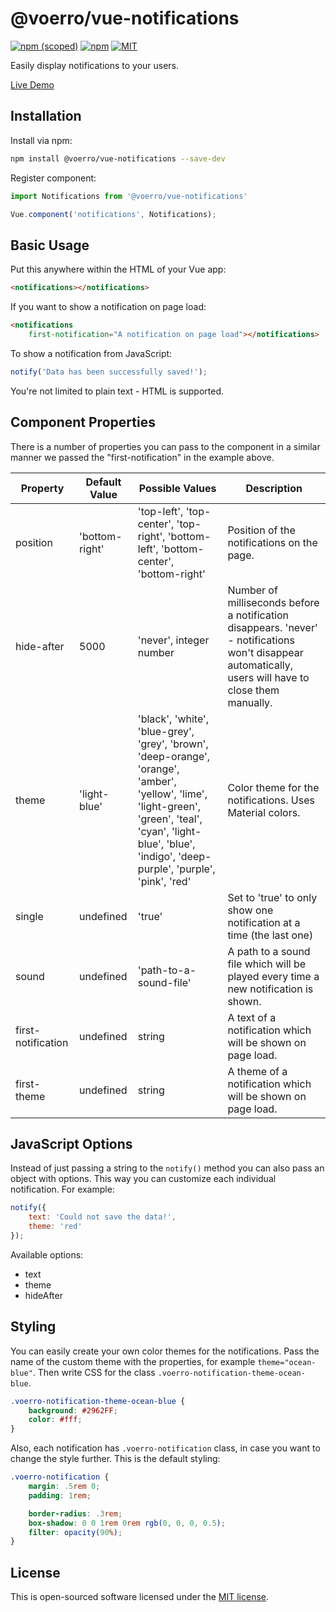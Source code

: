 # @voerro/vue-notifications

[![npm (scoped)](https://img.shields.io/npm/v/@voerro/vue-notifications.svg?style=flat-square)](https://www.npmjs.com/package/@voerro/vue-notifications)
[![npm](https://img.shields.io/npm/dm/@voerro/vue-notifications.svg?style=flat-square)](https://www.npmjs.com/package/@voerro/vue-notifications)
[![MIT](https://img.shields.io/github/license/AlexMordred/vue-notifications.svg?style=flat-square)](https://opensource.org/licenses/MIT)

Easily display notifications to your users.

[Live Demo](https://alexmordred.github.io/vue-notifications/)

## Installation

Install via npm:

```bash
npm install @voerro/vue-notifications --save-dev
```

Register component:

```javascript
import Notifications from '@voerro/vue-notifications'

Vue.component('notifications', Notifications);
```

## Basic Usage

Put this anywhere within the HTML of your Vue app:

```html
<notifications></notifications>
```

If you want to show a notification on page load:

```html
<notifications
    first-notification="A notification on page load"></notifications>
```

To show a notification from JavaScript:

```javascript
notify('Data has been successfully saved!');
```

You're not limited to plain text - HTML is supported.

## Component Properties

There is a number of properties you can pass to the component in a similar manner we passed the "first-notification" in the example above.

Property | Default Value | Possible Values | Description
--- | --- | --- | --- |
position | 'bottom-right' | 'top-left', 'top-center', 'top-right', 'bottom-left', 'bottom-center', 'bottom-right' | Position of the notifications on the page.
hide-after | 5000 | 'never', integer number | Number of milliseconds before a notification disappears. 'never' - notifications won't disappear automatically, users will have to close them manually.
theme | 'light-blue' | 'black', 'white', 'blue-grey', 'grey', 'brown', 'deep-orange', 'orange', 'amber', 'yellow', 'lime', 'light-green', 'green', 'teal', 'cyan', 'light-blue', 'blue', 'indigo', 'deep-purple', 'purple', 'pink', 'red' | Color theme for the notifications. Uses Material colors.
single | undefined | 'true' | Set to 'true' to only show one notification at a time (the last one)
sound | undefined | 'path-to-a-sound-file' | A path to a sound file which will be played every time a new notification is shown.
first-notification | undefined | string | A text of a notification which will be shown on page load.
first-theme | undefined | string | A theme of a notification which will be shown on page load.

## JavaScript Options

Instead of just passing a string to the `notify()` method you can also pass an object with options. This way you can customize each individual notification. For example:

```javascript
notify({
    text: 'Could not save the data!',
    theme: 'red'
});
```

Available options:
- text
- theme
- hideAfter

## Styling

You can easily create your own color themes for the notifications. Pass the name of the custom theme with the properties, for example `theme="ocean-blue"`. Then write CSS for the class `.voerro-notification-theme-ocean-blue`.

```css
.voerro-notification-theme-ocean-blue {
    background: #2962FF;
    color: #fff;
}
```

Also, each notification has `.voerro-notification` class, in case you want to change the style further. This is the default styling:

```css
.voerro-notification {
    margin: .5rem 0;
    padding: 1rem;

    border-radius: .3rem;
    box-shadow: 0 0 1rem 0rem rgb(0, 0, 0, 0.5);
    filter: opacity(90%);
}
```

## License

This is open-sourced software licensed under the [MIT license](http://opensource.org/licenses/MIT).